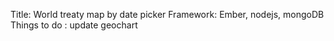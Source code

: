 Title: World treaty map by date picker
Framework: Ember, nodejs, mongoDB 
Things to do : update geochart 

